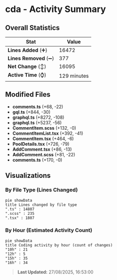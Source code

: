 # cda - Activity Summary 

## Overall Statistics

| Stat                   | Value                                                             |
| ---------------------- | ----------------------------------------------------------------- |
| **Lines Added** (➕)   | 16472                                          |
| **Lines Removed** (➖) | 377                                        |
| **Net Change** (↕)    | 16095                |
| **Active Time** (⌚)   | 129 minutes |


## Modified Files
- **comments.ts** (+68, -22)
- **gql.ts** (+844, -30)
- **graphql.ts** (+8272, -108)
- **graphql.ts** (+5237, -56)
- **CommentItem.scss** (+132, -0)
- **CommentItemList.tsx** (+392, -41)
- **CommentItem.tsx** (+464, -6)
- **PoolDetails.tsx** (+726, -79)
- **AddComment.tsx** (+86, -13)
- **AddComment.scss** (+81, -22)
- **comments.ts** (+170, -0)

## Visualizations

### By File Type (Lines Changed)

```mermaid
pie showData
title Lines changed by file type
".ts" : 14807
".scss" : 235
".tsx" : 1807
```

### By Hour (Estimated Activity Count)

```mermaid
pie showData
title Coding activity by hour (count of changes)
"10h" : 21
"12h" : 5
"15h" : 35
"16h" : 34
```


> **Last Updated:** 27/08/2025, 16:53:00